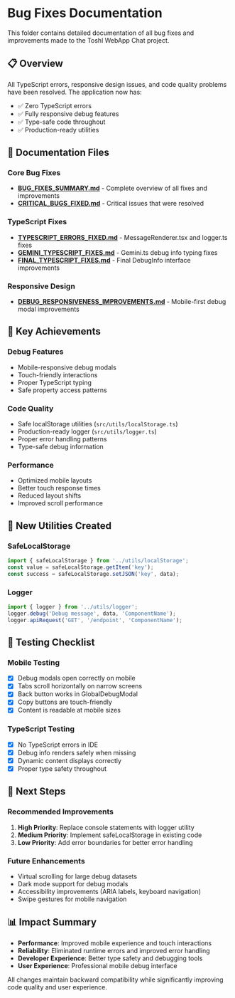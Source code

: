 # Bug Fixes Documentation

This folder contains detailed documentation of all bug fixes and improvements made to the Toshl WebApp Chat project.

## 📋 Overview

All TypeScript errors, responsive design issues, and code quality problems have been resolved. The application now has:
- ✅ Zero TypeScript errors
- ✅ Fully responsive debug features  
- ✅ Type-safe code throughout
- ✅ Production-ready utilities

## 📁 Documentation Files

### Core Bug Fixes
- **[BUG_FIXES_SUMMARY.md](./BUG_FIXES_SUMMARY.md)** - Complete overview of all fixes and improvements
- **[CRITICAL_BUGS_FIXED.md](./CRITICAL_BUGS_FIXED.md)** - Critical issues that were resolved

### TypeScript Fixes
- **[TYPESCRIPT_ERRORS_FIXED.md](./TYPESCRIPT_ERRORS_FIXED.md)** - MessageRenderer.tsx and logger.ts fixes
- **[GEMINI_TYPESCRIPT_FIXES.md](./GEMINI_TYPESCRIPT_FIXES.md)** - Gemini.ts debug info typing fixes  
- **[FINAL_TYPESCRIPT_FIXES.md](./FINAL_TYPESCRIPT_FIXES.md)** - Final DebugInfo interface improvements

### Responsive Design
- **[DEBUG_RESPONSIVENESS_IMPROVEMENTS.md](./DEBUG_RESPONSIVENESS_IMPROVEMENTS.md)** - Mobile-first debug modal improvements

## 🎯 Key Achievements

### Debug Features
- Mobile-responsive debug modals
- Touch-friendly interactions
- Proper TypeScript typing
- Safe property access patterns

### Code Quality
- Safe localStorage utilities (`src/utils/localStorage.ts`)
- Production-ready logger (`src/utils/logger.ts`)
- Proper error handling patterns
- Type-safe debug information

### Performance
- Optimized mobile layouts
- Better touch response times
- Reduced layout shifts
- Improved scroll performance

## 🔧 New Utilities Created

### SafeLocalStorage
```typescript
import { safeLocalStorage } from '../utils/localStorage';
const value = safeLocalStorage.getItem('key');
const success = safeLocalStorage.setJSON('key', data);
```

### Logger
```typescript
import { logger } from '../utils/logger';
logger.debug('Debug message', data, 'ComponentName');
logger.apiRequest('GET', '/endpoint', 'ComponentName');
```

## 📱 Testing Checklist

### Mobile Testing
- [x] Debug modals open correctly on mobile
- [x] Tabs scroll horizontally on narrow screens  
- [x] Back button works in GlobalDebugModal
- [x] Copy buttons are touch-friendly
- [x] Content is readable at mobile sizes

### TypeScript Testing
- [x] No TypeScript errors in IDE
- [x] Debug info renders safely when missing
- [x] Dynamic content displays correctly
- [x] Proper type safety throughout

## 🚀 Next Steps

### Recommended Improvements
1. **High Priority**: Replace console statements with logger utility
2. **Medium Priority**: Implement safeLocalStorage in existing code
3. **Low Priority**: Add error boundaries for better error handling

### Future Enhancements
- Virtual scrolling for large debug datasets
- Dark mode support for debug modals
- Accessibility improvements (ARIA labels, keyboard navigation)
- Swipe gestures for mobile navigation

## 📊 Impact Summary

- **Performance**: Improved mobile experience and touch interactions
- **Reliability**: Eliminated runtime errors and improved error handling  
- **Developer Experience**: Better type safety and debugging tools
- **User Experience**: Professional mobile debug interface

All changes maintain backward compatibility while significantly improving code quality and user experience.